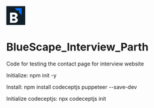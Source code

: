 <img src="images/logo.png" width="50">

# BlueScape_Interview_Parth

Code for testing the contact page for interview website

Initialize:  npm init -y

Install:  npm install codeceptjs puppeteer --save-dev

Initialize codeceptjs: npx codeceptjs init

 